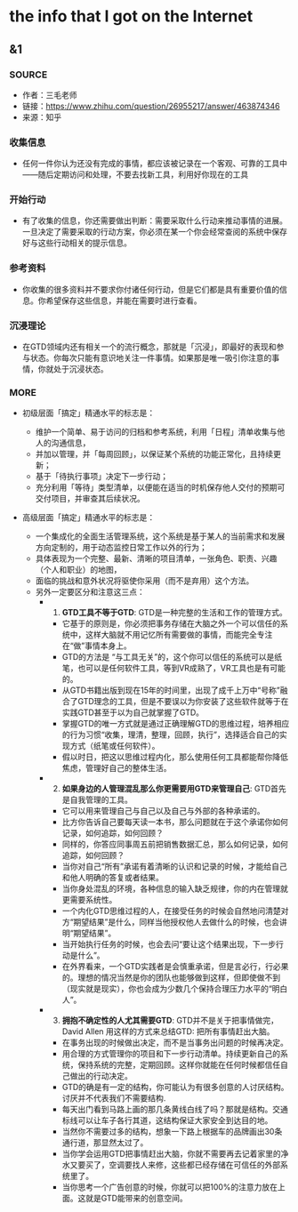 # the info that I got on the Internet

## &1
### SOURCE
- 作者：三毛老师
- 链接：https://www.zhihu.com/question/26955217/answer/463874346
- 来源：知乎

### 收集信息
- 任何一件你认为还没有完成的事情，都应该被记录在一个客观、可靠的工具中——随后定期访问和处理，不要去找新工具，利用好你现在的工具

### 开始行动
- 有了收集的信息，你还需要做出判断：需要采取什么行动来推动事情的进展。一旦决定了需要采取的行动方案，你必须在某一个你会经常查阅的系统中保存好与这些行动相关的提示信息。

### 参考资料
- 你收集的很多资料并不要求你付诸任何行动，但是它们都是具有重要价值的信息。你希望保存这些信息，并能在需要时进行查看。

### 沉浸理论
- 在GTD领域内还有相关一个的流行概念，那就是「沉浸」，即最好的表现和参与状态。你每次只能有意识地关注一件事情。如果那是唯一吸引你注意的事情，你就处于沉浸状态。

### MORE
- 初级层面「搞定」精通水平的标志是：
  - 维护一个简单、易于访问的归档和参考系统，利用「日程」清单收集与他人的沟通信息，
  - 并加以管理，并「每周回顾」，以保证某个系统的功能正常化，且持续更新；
  - 基于「待执行事项」决定下一步行动；
  - 充分利用「等待」类型清单，以便能在适当的时机保存他人交付的预期可交付项目，并审查其后续状况。
  
- 高级层面「搞定」精通水平的标志是：
  - 一个集成化的全面生活管理系统，这个系统是基于某人的当前需求和发展方向定制的，用于动态监控日常工作以外的行为；
  - 具体表现为一个完整、最新、清晰的项目清单，一张角色、职责、兴趣（个人和职业）的地图，
  - 面临的挑战和意外状况将驱使你采用（而不是弃用）这个方法。
  - 另外一定要区分和注意这三点：
    - 1. **GTD工具不等于GTD**: GTD是一种完整的生活和工作的管理方式。
      - 它基于的原则是，你必须把事务存储在大脑之外一个可以信任的系统中，这样大脑就不用记忆所有需要做的事情，而能完全专注在“做”事情本身上。
      - GTD的方法是 “与工具无关”的，这个你可以信任的系统可以是纸笔，也可以是任何软件工具，等到VR成熟了，VR工具也是有可能的。
      - 从GTD书籍出版到现在15年的时间里，出现了成千上万中“号称”融合了GTD理念的工具，但是不要误以为你安装了这些软件就等于在实践GTD甚至于以为自己就掌握了GTD。
      - 掌握GTD的唯一方式就是通过正确理解GTD的思维过程，培养相应的行为习惯“收集，理清，整理，回顾，执行”，选择适合自己的实现方式（纸笔或任何软件）。
      - 假以时日，把这以思维过程内化，那么使用任何工具都能帮你降低焦虑，管理好自己的整体生活。
      
     - 2. **如果身边的人管理混乱那么你更需要用GTD来管理自己**: GTD首先是自我管理的工具。
       - 它可以用来管理自己与自己以及自己与外部的各种承诺的。
       - 比方你告诉自己要每天读一本书，那么问题就在于这个承诺你如何记录，如何追踪，如何回顾？
       - 同样的，你答应同事周五前把销售数据汇总，那么如何记录，如何追踪，如何回顾？
       - 当你对自己“所有”承诺有着清晰的认识和记录的时候，才能给自己和他人明确的答复或者结果。
       - 当你身处混乱的环境，各种信息的输入缺乏规律，你的内在管理就更需要系统性。
       - 一个内化GTD思维过程的人，在接受任务的时候会自然地问清楚对方“期望结果”是什么，同样当他授权他人去做什么的时候，也会讲明“期望结果”。
       - 当开始执行任务的时候，也会去问“要让这个结果出现，下一步行动是什么”。
       - 在外界看来，一个GTD实践者是会慎重承诺，但是言必行，行必果的。理想的情况当然是你的团队也能够做到这样，但即使做不到（现实就是现实），你也会成为少数几个保持合理压力水平的“明白人”。
      
      - 3. **拥抱不确定性的人尤其需要GTD**: GTD并不是关于把事情做完，David Allen 用这样的方式来总结GTD: 把所有事情赶出大脑。
        - 在事务出现的时候做出决定，而不是当事务出问题的时候再决定。
        - 用合理的方式管理你的项目和下一步行动清单。持续更新自己的系统，保持系统的完整，定期回顾。这样你就能在任何时候都信任自己做出的行动决定。
        - GTD的确是有一定的结构，你可能认为有很多创意的人讨厌结构。讨厌并不代表我们不需要结构.
        - 每天出门看到马路上画的那几条黄线白线了吗？那就是结构。交通标线可以让车子各行其道，这结构保证大家安全到达目的地。
        - 当然你不需要过多的结构，想象一下路上根据车的品牌画出30条通行道，那显然太过了。
        - 当你学会运用GTD把事情赶出大脑，你就不需要再去记着家里的净水又要买了，空调要找人来修，这些都已经存储在可信任的外部系统里了。
        - 当你思考一个广告创意的时候，你就可以把100%的注意力放在上面。这就是GTD能带来的创意空间。

